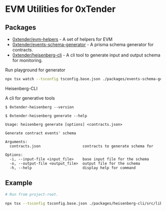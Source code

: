 # EVM Utilities for 0xTender

## Packages

- [0xtender/evm-helpers](packages/evm-helpers/README.md) - A set of helpers for EVM
- [0xtender/events-schema-generator](packages/events-schema-generator/README.md) - A prisma schema generator for contracts.
- [0xtender/heisenberg-cli](packages/heisenberg-cli/README.md) - A cli tool to generate input and output schema for monitoring.

Run playground for generator

```bash
npx tsx watch --tsconfig tsconfig.base.json ./packages/events-schema-generator/src/playground.ts
```

Heisenberg-CLI

A cli for generative tools

```
$ 0xtender-heisenberg --version
```

```
$ 0xtender-heisenberg generate --help

Usage: heisenberg generate [options] <contracts.json>

Generate contract events' schema

Arguments:
  contracts.json                   contracts to generate schema for

Options:
  -i, --input-file <input_file>    base input file for the schema
  -o, --output-file <output_file>  output file for the schema
  -h, --help                       display help for command
```

## Example

```bash
# Run from project-root.

npx tsx --tsconfig tsconfig.base.json ./packages/heisenberg-cli/src/lib/heisenberg.ts generate packages/heisenberg-cli/examples/contracts.json -i ./packages/heisenberg-cli/examples/input.prisma -o ./packages/heisenberg-cli/examples/output.prisma
```
